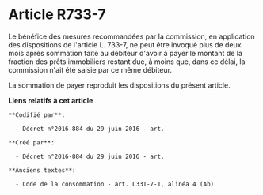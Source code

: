 # Article R733-7

Le bénéfice des mesures recommandées par la commission, en application des dispositions de l'article L. 733-7, ne peut être
invoqué plus de deux mois après sommation faite au débiteur d'avoir à payer le montant de la fraction des prêts immobiliers
restant due, à moins que, dans ce délai, la commission n'ait été saisie par ce même débiteur.

La sommation de payer reproduit les dispositions du présent article.

**Liens relatifs à cet article**

	**Codifié par**:

	  - Décret n°2016-884 du 29 juin 2016 - art.

	**Créé par**:

	  - Décret n°2016-884 du 29 juin 2016 - art.

	**Anciens textes**:

	  - Code de la consommation - art. L331-7-1, alinéa 4 (Ab)
